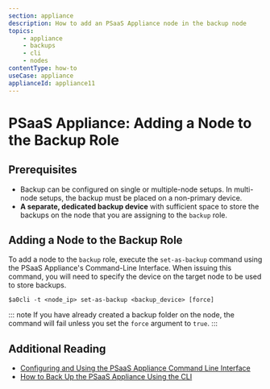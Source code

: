 ```yaml
---
section: appliance
description: How to add an PSaaS Appliance node in the backup node
topics:
    - appliance
    - backups
    - cli
    - nodes
contentType: how-to
useCase: appliance
applianceId: appliance11
---
```


# PSaaS Appliance: Adding a Node to the Backup Role

## Prerequisites

* Backup can be configured on single or multiple-node setups. In multi-node setups, the backup must be placed on a non-primary device.
* **A separate, dedicated backup device** with sufficient space to store the backups on the node that you are assigning to the `backup` role.

## Adding a Node to the Backup Role

To add a node to the `backup` role, execute the `set-as-backup` command using the PSaaS Appliance's Command-Line Interface. When issuing this command, you will need to specify the device on the target node to be used to store backups.

`$a0cli -t <node_ip> set-as-backup <backup_device> [force]`

::: note
  If you have already created a backup folder on the node, the command will fail unless you set the `force` argument to `true`.
:::

## Additional Reading

* [Configuring and Using the PSaaS Appliance Command Line Interface](/appliance/cli/configure-cli)
* [How to Back Up the PSaaS Appliance Using the CLI](/appliance/cli/backing-up-the-appliance)
